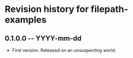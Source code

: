 # Revision history for filepath-examples

## 0.1.0.0 -- YYYY-mm-dd

* First version. Released on an unsuspecting world.
